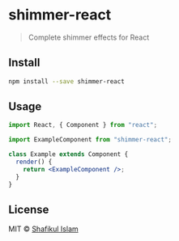# shimmer-react

> Complete shimmer effects for React


## Install

```bash
npm install --save shimmer-react
```

## Usage

```jsx
import React, { Component } from "react";

import ExampleComponent from "shimmer-react";

class Example extends Component {
  render() {
    return <ExampleComponent />;
  }
}
```

## License

MIT © [Shafikul Islam](https://github.com/shafikulz)